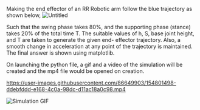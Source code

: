 Making the end effector of an RR Robotic arm follow the blue trajectory as shown below, 
![Untitled](https://user-images.githubusercontent.com/86649903/154801366-3d3f0540-0600-4b86-8b75-b5897166c721.png)

Such that the swing phase takes 80%, and the supporting phase (stance) takes 20% of the total time T. The suitable values of h, S, base joint height, and T are taken to generate the given end- effector trajectory. Also, a smooth change in acceleration at any point of the trajectory is maintained. The final answer is shown using matplotlib. 

On launching the python file, a gif and a video of the simulation will be created and the mp4 file would be opened on creation. 

https://user-images.githubusercontent.com/86649903/154801498-ddebfddd-e168-4c0a-98dc-d11ac18a0c98.mp4

![Simulation GIF](https://user-images.githubusercontent.com/86649903/154801487-b7ca1a19-2bd3-4944-8e8e-1131ce8c34cf.gif)
